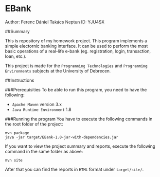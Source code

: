 # EBank

Author: Ferenc Dániel Takács
Neptun ID: YJU4SX

##Summary

This is repository of my homework project. This program implements a simple electornic banking interface. It can be used to perform the most basic operations of a real-life e-bank (eg. registration, login, transaction, loan, etc.).

This project is made for the `Programming Technologies` and `Programming Environments` subjects at the University of Debrecen.

##Instructions

###Prerequisities
To be able to run this program, you need to have the following:

- `Apache Maven` version 3.x
- `Java Runtime Environment` 1.8

###Running the program
You have to execute the following commands in the root folder of the project:

```
mvn package
java -jar target/EBank-1.0-jar-with-dependencies.jar
```

If you want to view the project summary and reports, execute the following command in the same folder as above:

```
mvn site
```

After that you can find the reports in `HTML` format under `target/site/`.

